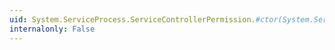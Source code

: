 ```yaml
---
uid: System.ServiceProcess.ServiceControllerPermission.#ctor(System.ServiceProcess.ServiceControllerPermissionAccess,System.String,System.String)
internalonly: False
---
```

